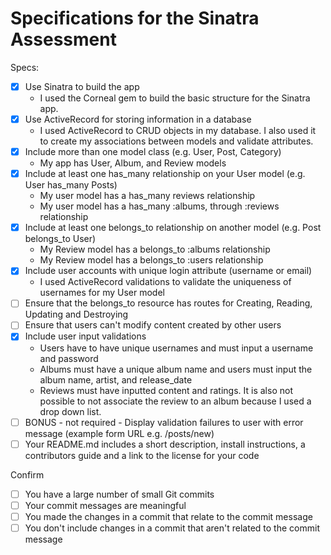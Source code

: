# Specifications for the Sinatra Assessment

Specs:
- [x] Use Sinatra to build the app
  - I used the Corneal gem to build the basic structure for the Sinatra app.
- [x] Use ActiveRecord for storing information in a database
  - I used ActiveRecord to CRUD objects in my database. I also used it to create my associations between models and validate attributes.
- [x] Include more than one model class (e.g. User, Post, Category)
  - My app has User, Album, and Review models
- [x] Include at least one has_many relationship on your User model (e.g. User has_many Posts)
  - My user model has a has_many reviews relationship
  - My user model has a has_many :albums, through :reviews relationship
- [x] Include at least one belongs_to relationship on another model (e.g. Post belongs_to User)
  - My Review model has a belongs_to :albums relationship
  - My Review model has a belongs_to :users relationship
- [x] Include user accounts with unique login attribute (username or email)
  - I used ActiveRecord validations to validate the uniqueness of usernames for my User model
- [ ] Ensure that the belongs_to resource has routes for Creating, Reading, Updating and Destroying
- [ ] Ensure that users can't modify content created by other users
- [x] Include user input validations
  - Users have to have unique usernames and must input a username and password
  - Albums must have a unique album name and users must input the album name, artist, and release_date
  - Reviews must have inputted content and ratings. It is also not possible to not associate the review to an album because I used a drop down list.
- [ ] BONUS - not required - Display validation failures to user with error message (example form URL e.g. /posts/new)
- [ ] Your README.md includes a short description, install instructions, a contributors guide and a link to the license for your code

Confirm
- [ ] You have a large number of small Git commits
- [ ] Your commit messages are meaningful
- [ ] You made the changes in a commit that relate to the commit message
- [ ] You don't include changes in a commit that aren't related to the commit message
